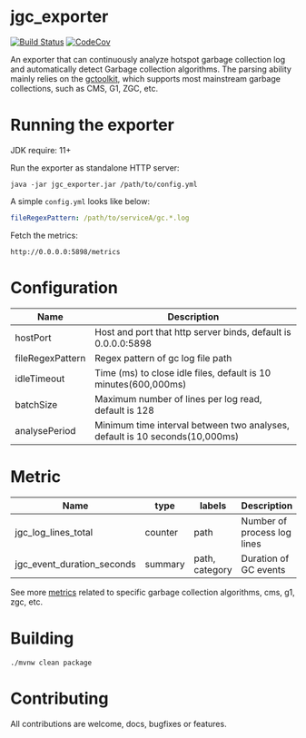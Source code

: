 # jgc_exporter
[![Build Status][maven-build-image]][maven-build-url]
[![CodeCov][codecov-image]][codecov-url]

An exporter that can continuously analyze hotspot garbage collection log and automatically detect Garbage collection algorithms. The parsing ability mainly relies on the [gctoolkit](https://github.com/microsoft/gctoolkit), which supports most mainstream garbage collections, such as CMS, G1, ZGC, etc.
# Running the exporter
JDK require: 11+

Run the exporter as standalone HTTP server:
```shell
java -jar jgc_exporter.jar /path/to/config.yml
```

A simple `config.yml` looks like below:
```yaml
fileRegexPattern: /path/to/serviceA/gc.*.log
```

Fetch the metrics:
```agsl
http://0.0.0.0:5898/metrics
```

# Configuration
| Name             | Description                                                                 |
|------------------|-----------------------------------------------------------------------------|
| hostPort         | Host and port that http server binds, default is 0.0.0.0:5898               |
| fileRegexPattern | Regex pattern of gc log file path                                           |
| idleTimeout      | Time (ms) to close idle files, default is 10 minutes(600,000ms)             |
| batchSize        | Maximum number of lines per log read, default is 128                        |   
| analysePeriod    | Minimum time interval between two analyses, default is 10 seconds(10,000ms) |   

# Metric
| Name                       | type    | labels         | Description                 |
|----------------------------|---------|----------------|-----------------------------|
| jgc_log_lines_total        | counter | path           | Number of process log lines |
| jgc_event_duration_seconds | summary | path, category | Duration of GC events       |

See more [metrics](https://github.com/loyispa/jgc_exporter/blob/main/src/main/java/prometheus/exporter/jgc/tool/Metrics.java) related to specific garbage collection algorithms, cms, g1, zgc, etc.

# Building
```
./mvnw clean package
```

# Contributing
All contributions are welcome, docs, bugfixes or features.

[maven-build-image]: https://github.com/loyispa/jgc_exporter/workflows/Java%20CI%20with%20Maven/badge.svg
[maven-build-url]: https://github.com/loyispa/jgc_exporter/actions/workflows/maven.yaml
[codecov-image]: https://codecov.io/gh/loyispa/jgc_exporter/branch/main/graph/badge.svg
[codecov-url]: https://app.codecov.io/gh/loyispa/jgc_exporter
